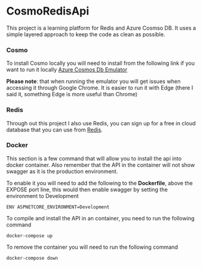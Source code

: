 # CosmoRedisApi

This project is a learning platform for Redis and Azure Cosmso DB.  It uses a simple layered approach to keep the code as clean as possible.  

### Cosmo

To install Cosmo locally you will need to install from the following link if you want to run it locally [Azure Cosmos Db Emulator](https://learn.microsoft.com/en-us/azure/cosmos-db/local-emulator?tabs=ssl-netstd21#download-the-emulator)

**Please note**: that when running the emulator you will get issues when accessing it through Google Chrome.  It is easier to run it with Edge (there I said it, something Edge is more useful than Chrome)

### Redis

Through out this project I also use Redis, you can sign up for a free in cloud database that you can use from [Redis](https://redis.com/).  

### Docker

This section is a few command that will allow you to install the api into docker container.  Also remember that the API in the container will not show swagger as it is the production environment. 

 To enable it you will need to add the following to the **Dockerfile**, above the EXPOSE port line, this would then enable swagger by setting the environment to Development

```
ENV ASPNETCORE_ENVIRONMENT=Development 
```

To compile and install the API in an container, you need to run the following command
```
docker-compose up
```

To remove the container you will need to run the following command

```
docker-compose down
```

